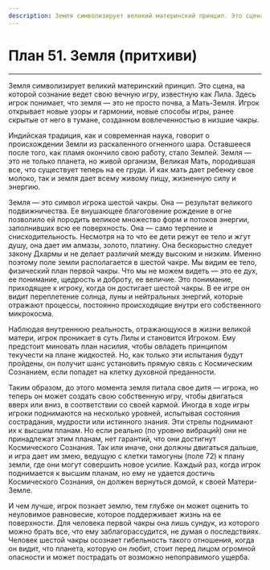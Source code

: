 ```yaml
---
description: Земля символизирует великий материнский принцип. Это сцена, на которой сознание ведет свою вечную игру, известную как Лила.
---
```

# План 51. Земля (притхиви)


---
Земля символизирует великий материнский принцип. Это сцена, на которой сознание ведет свою вечную игру, известную как Лила. Здесь игрок понимает, что земля — это не просто почва, а Мать-Земля. Игрок открывает новые узоры и гармонии, новые способы игры, ранее скрытые от него в тумане, созданном вовлеченностью в низшие чакры. 

Индийская традиция, как и современная наука, говорит о происхождении Земли из раскаленного огненного шара. Оставшееся после того, как пламя окончило свою работу, стало Землей. Земля — это не только планета, но живой организм, Великая Мать, породившая все, что существует теперь на ее груди. И как мать дает ребенку свое молоко, так и земля дает всему живому пищу, жизненную силу и энергию. 

Земля — это символ игрока шестой чакры. Она — результат великого подвижничества. Ее внушающее благоговение рождение в огне позволило ей породить великое множество форм и потоков энергии, заполнивших всю ее поверхность. Она — само терпение и снисходительность. Несмотря на то что ее дети режут ее тело и жгут душу, она дает им алмазы, золото, платину. Она бескорыстно следует закону Дхармы и не делает различий между высоким и низким. Именно поэтому поле земли располагается в шестой чакре. Мы видим ее тело, физический план первой чакры. Что мы не можем видеть — это ее дух, ее понимание, щедрость и доброту, ее величие. Это понимание, приходящее к игроку, когда он достигает шестой чакры. В ее игре он видит переплетение солнца, луны и нейтральных энергий, которые отражают процессы, постоянно происходящие внутри его собственного микрокосма. 

Наблюдая внутреннюю реальность, отражающуюся в жизни великой матери, игрок проникает в суть Лилы и становится Игроком. Ему предстоит миновать план насилия, чтобы овладеть принципом текучести на плане жидкостей. Но, как только эти испытания будут пройдены, он получит шанс установить прямую связь с Космическим Сознанием, если попадет на клетку духовной преданности. 

Таким образом, до этого момента земля питала свое дитя — игрока, но теперь он может создать свою собственную игру, чтобы двигаться вверх или вниз, в соответствии со своей кармой. Иногда в ходе игры игроки поднимаются на несколько уровней, испытывая состояния сострадания, мудрости или истинного знания. Эти стрелы поднимают их к высшим планам. Но если реально (по уровню вибраций) они не принадлежат этим планам, нет гарантий, что они достигнут Космического Сознания. Так или иначе, они должны двигаться дальше, и игра дает им змею, ведущую с клетки тамогуны (поле 72) к плану земли, где они могут совершить новое усилие. Каждый раз, когда игрок поднимается к высшим планам, но ему не удается достичь Космического Сознания, он должен вернуться домой, к своей Матери-Земле. 

И чем лучше, игрок познает землю, тем глубже он может оценить то неуловимое равновесие, которое поддерживает жизнь на ее поверхности. Для человека первой чакры она лишь сундук, из которого можно брать все, что ему заблагорассудится, не думая о последствиях. Человек шестой чакры осознает гибельность такого отношения, когда он видит, что планета, которую он любит, стоит перед лицом огромной опасности и может пострадать от возможно непоправимого ущерба.

